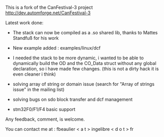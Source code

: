 This is a fork of the CanFestival-3 project http://dev.automforge.net/CanFestival-3

Latest work done:

- The stack can now be compiled as a .so shared lib, thanks to Mattes Standfuß for his work

- New example added : examples/linux/dcf

- I needed the stack to be more dynamic, i wanted to be able to dynamically build the OD and the CO_Data struct without any global declaration, so i have made few changes. (this is not a dirty hack it is even cleaner i think)

- solving array of string or domain issue (search for "Array of strings issue" in the mailing list)

- solving bugs on sdo block transfer and dcf management

- stm32F0/F1/F4 basic support

Any feedback, comment, is welcome.

You can contact me at : 
fbeaulier < a t > ingelibre < d o t > fr